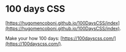 # 100 days CSS

[https://hugomencoboni.github.io/100DaysCSS/index](https://hugomencoboni.github.io/100DaysCSS/index).

Make your how 100 days: [https://100dayscss.com/](https://100dayscss.com/).